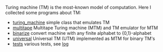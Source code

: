 Turing machine (TM) is the most-known model of computation.
Here I collected some programs about TM:
* [turing_machine](turing_machine.py)
    simple class that emulates TM
* [multitape](multitape.py)
    Multitape Turing machine (MTM) and TM emulator for MTM
* [binarize](binarize.py)
    convert machine with any finite alphabet to {0,1}-alphabet
* [universal](universal.py)
    Universal TM (UTM) implemented as MTM for binary TM's
* [tests](tests.py)
    various tests, see [log](run.log)
